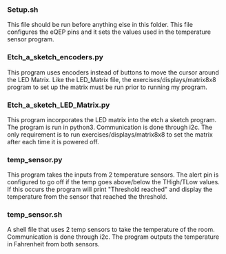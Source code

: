 ### Setup.sh
This file should be run before anything else in this folder. This file configures the eQEP pins and it sets the values used in the temperature sensor program.

### Etch_a_sketch_encoders.py
This program uses encoders instead of buttons to move the cursor around the LED Matrix. Like the LED_Matrix file, the exercises/displays/matrix8x8 program to set up the matrix must be run prior to running my program. 

### Etch_a_sketch_LED_Matrix.py
This program incorporates the LED matrix into the etch a sketch program. The program is run in python3. Communication is done through i2c. The only requirement is to run exercises/displays/matrix8x8 to set the matrix after each time it is powered off. 

### temp_sensor.py
This program takes the inputs from 2 temperature sensors. The alert pin is configured to go off if the temp goes above/below the THigh/TLow values. If this occurs the program will print "Threshold reached" and display the temperature from the sensor that reached the threshold.

### temp_sensor.sh
A shell file that uses 2 temp sensors to take the temperature of the room. Communication is done through i2c. The program outputs the temperature in Fahrenheit from both sensors.